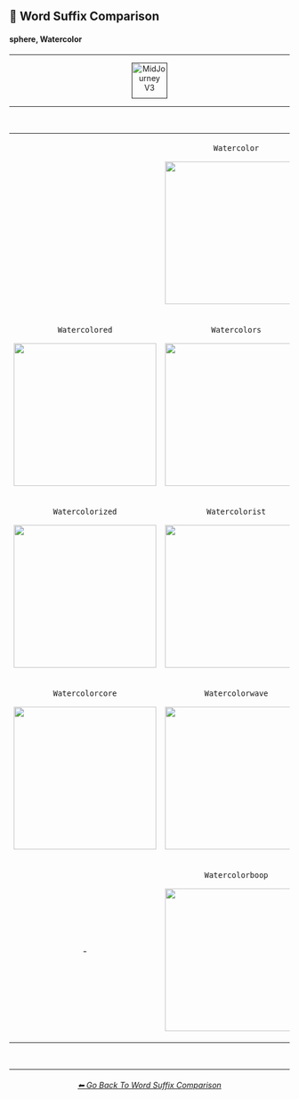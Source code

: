 <h2>📓 Word Suffix Comparison</h2>
<h4>sphere, Watercolor</h4>

<hr><!--------------->

<div align="center">

[<img src="/Images/Repo_Parts/Buttons/Version_Buttons/button_version_V3_active.webp?raw=true" alt="MidJourney V3" height="64" />]()

</div>

<hr>
<br>

<div align="center">

<table>
	<tr align=center valign=middle>
		<th>
			<br>
		</th>
        <td>
			<p><code>Watercolor</code></p><p><img src="/Images/MJ_V3/Comparison_Page_Images/Word_Suffix_Comparison/sphere_Watercolor.png?raw=true" width="256" /></p>
        </td>
		<th>
			<br>
		</th>
	</tr>
	<tr align=center valign=middle>
        <td>
			<p><code>Watercolored</code></p><p><img src="/Images/MJ_V3/Comparison_Page_Images/Word_Suffix_Comparison/sphere_Watercolored.png?raw=true" width="256" /></p>
        </td>
        <td>
			<p><code>Watercolors</code></p><p><img src="/Images/MJ_V3/Comparison_Page_Images/Word_Suffix_Comparison/sphere_Watercolors.png?raw=true" width="256" /></p>
        </td>
        <td>
			<p><code>Watercoloring</code></p><p><img src="/Images/MJ_V3/Comparison_Page_Images/Word_Suffix_Comparison/sphere_Watercoloring.png?raw=true" width="256" /></p>
        </td>
	</tr>
	<tr align=center valign=middle>
        <td>
			<p><code>Watercolorized</code></p><p><img src="/Images/MJ_V3/Comparison_Page_Images/Word_Suffix_Comparison/sphere_Watercolorized.png?raw=true" width="256" /></p>
        </td>
        <td>
			<p><code>Watercolorist</code></p><p><img src="/Images/MJ_V3/Comparison_Page_Images/Word_Suffix_Comparison/sphere_Watercolorist.png?raw=true" width="256" /></p>
        </td>
        <td>
			<p><code>Watercoloristic</code></p><p><img src="/Images/MJ_V3/Comparison_Page_Images/Word_Suffix_Comparison/sphere_Watercoloristic.png?raw=true" width="256" /></p>
        </td>
	</tr>
	<tr align=center valign=middle>
        <td>
			<p><code>Watercolorcore</code></p><p><img src="/Images/MJ_V3/Comparison_Page_Images/Word_Suffix_Comparison/sphere_Watercolorcore.png?raw=true" width="256" /></p>
        </td>
        <td>
			<p><code>Watercolorwave</code></p><p><img src="/Images/MJ_V3/Comparison_Page_Images/Word_Suffix_Comparison/sphere_Watercolorwave.png?raw=true" width="256" /></p>
        </td>
        <td>
			<p><code>Watercolorpunk</code></p><p><img src="/Images/MJ_V3/Comparison_Page_Images/Word_Suffix_Comparison/sphere_Watercolorpunk.png?raw=true" width="256" /></p>
        </td>
	</tr>
	<tr align=center valign=middle>
		<td>-</td>
        <td>
			<p><code>Watercolorboop</code></p><p><img src="/Images/MJ_V3/Comparison_Page_Images/Word_Suffix_Comparison/sphere_Watercolorboop.png?raw=true" width="256" /></p>
        </td>
		<td>-</td>
	</tr>
</table>

</div>

<br>


<hr><!--------------->
<div align="center">
<h6><a href="/Pages/MJ_V3/Comparison_Pages/Prompt_Writing/Word_Suffix_Comparison.md">⬅ Go Back To Word Suffix Comparison</a></h6>
</div>